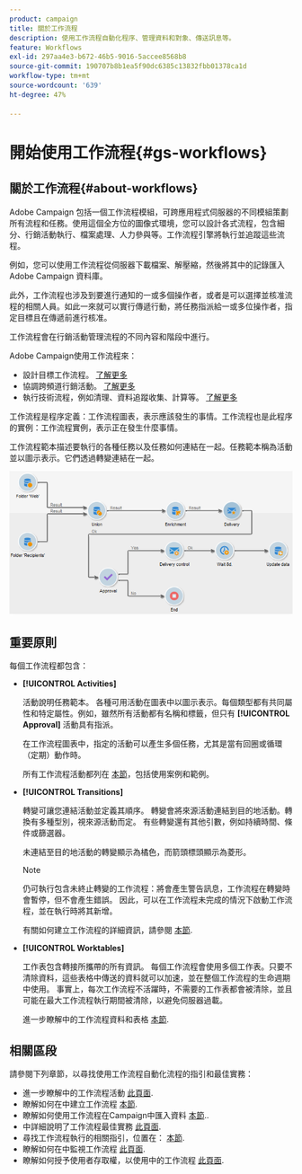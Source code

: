 ```yaml
---
product: campaign
title: 關於工作流程
description: 使用工作流程自動化程序、管理資料和對象、傳送訊息等。
feature: Workflows
exl-id: 297aa4e3-b672-46b5-9016-5accee8568b8
source-git-commit: 190707b8b1ea5f90dc6385c13832fbb01378ca1d
workflow-type: tm+mt
source-wordcount: '639'
ht-degree: 47%

---
```


# 開始使用工作流程{#gs-workflows}

## 關於工作流程{#about-workflows}

Adobe Campaign 包括一個工作流程模組，可跨應用程式伺服器的不同模組策劃所有流程和任務。使用這個全方位的圖像式環境，您可以設計各式流程，包含細分、行銷活動執行、檔案處理、人力參與等。工作流程引擎將執行並追蹤這些流程。

例如，您可以使用工作流程從伺服器下載檔案、解壓縮，然後將其中的記錄匯入 Adobe Campaign 資料庫。

此外，工作流程也涉及到要進行通知的一或多個操作者，或者是可以選擇並核准流程的相關人員。如此一來就可以實行傳遞行動，將任務指派給一或多位操作者，指定目標且在傳遞前進行核准。

工作流程會在行銷活動管理流程的不同內容和階段中進行。

Adobe Campaign使用工作流程來：

* 設計目標工作流程。 [了解更多](#targeting-workflows)
* 協調跨頻道行銷活動。 [了解更多](#campaign-workflows)
* 執行技術流程，例如清理、資料追蹤收集、計算等。 [了解更多](#technical-workflows)

工作流程是程序定義：工作流程圖表，表示應該發生的事情。工作流程也是此程序的實例：工作流程實例，表示正在發生什麼事情。

工作流程範本描述要執行的各種任務以及任務如何連結在一起。任務範本稱為活動並以圖示表示。它們透過轉變連結在一起。

![](assets/example1.png)

## 重要原則

每個工作流程都包含：

* **[!UICONTROL Activities]**

  活動說明任務範本。 各種可用活動在圖表中以圖示表示。每個類型都有共同屬性和特定屬性。例如，雖然所有活動都有名稱和標籤，但只有 **[!UICONTROL Approval]** 活動具有指派。

  在工作流程圖表中，指定的活動可以產生多個任務，尤其是當有回圈或循環（定期）動作時。

  所有工作流程活動都列在 [本節](activities.md)，包括使用案例和範例。

* **[!UICONTROL Transitions]**

  轉變可讓您連結活動並定義其順序。 轉變會將來源活動連結到目的地活動。轉換有多種型別，視來源活動而定。 有些轉變還有其他引數，例如持續時間、條件或篩選器。

  未連結至目的地活動的轉變顯示為橘色，而箭頭標頭顯示為菱形。

  >[!NOTE]
  >
  >仍可執行包含未終止轉變的工作流程：將會產生警告訊息，工作流程在轉變時會暫停，但不會產生錯誤。 因此，可以在工作流程未完成的情況下啟動工作流程，並在執行時將其新增。

  有關如何建立工作流程的詳細資訊，請參閱 [本節](build-a-workflow.md).

* **[!UICONTROL Worktables]**

  工作表包含轉接所攜帶的所有資訊。 每個工作流程會使用多個工作表。只要不清除資料，這些表格中傳送的資料就可以加速，並在整個工作流程的生命週期中使用。 事實上，每次工作流程不活躍時，不需要的工作表都會被清除，並且可能在最大工作流程執行期間被清除，以避免伺服器過載。

  進一步瞭解中的工作流程資料和表格 [本節](use-workflow-data.md).

## 相關區段

請參閱下列章節，以尋找使用工作流程自動化流程的指引和最佳實務：

* 進一步瞭解中的工作流程活動 [此頁面](use-workflow-data.md).
* 瞭解如何在中建立工作流程 [本節](build-a-workflow.md).
* 瞭解如何使用工作流程在Campaign中匯入資料 [本節](campaign-workflows.md)..
* 中詳細說明了工作流程最佳實務 [此頁面](workflow-best-practices.md).
* 尋找工作流程執行的相關指引，位置在： [本節](start-a-workflow.md).
* 瞭解如何在中監視工作流程 [此頁面](monitor-workflow-execution.md).
* 瞭解如何授予使用者存取權，以使用中的工作流程 [此頁面](managing-rights.md).
